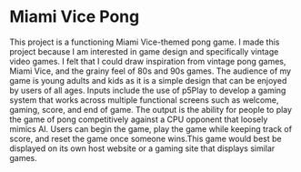# Miami Vice Pong

This project is a functioning Miami Vice-themed pong game.  I made this project because I am interested in game design and specifically vintage video games.  I felt that I could draw inspiration from vintage pong games, Miami Vice, and the grainy feel of 80s and 90s games. The audience of my game is young adults and kids as it is a simple design that can be enjoyed by users of all ages.  Inputs include the use of p5Play to develop a gaming system that works across multiple functional screens such as welcome, gaming, score, and end of game.  The output is the ability for people to play the game of pong competitively against a CPU opponent that loosely mimics AI. Users can begin the game, play the game while keeping track of score, and reset the game once someone wins.This game would best be displayed on its own host website or a gaming site that displays similar games. 
